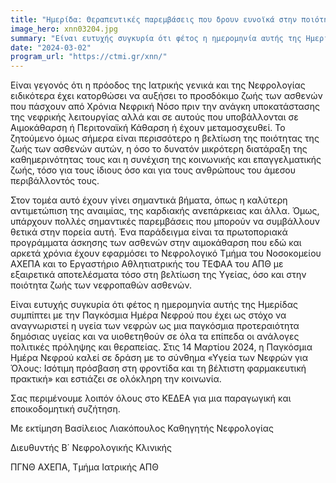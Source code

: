 ```yaml
---
title: "Ημερίδα: Θεραπευτικές παρεμβάσεις που δρουν ευνοϊκά στην ποιότητα ζωής ασθενών με ΧΝΝ "
image_hero: xnn03204.jpg
summary: "Είναι ευτυχής συγκυρία ότι φέτος η ημερομηνία αυτής της Ημερίδας συμπίπτει με την Παγκόσμια Ημέρα Νεφρού που έχει ως στόχο να αναγνωριστεί η υγεία των νεφρών ως μια παγκόσμια προτεραιότητα δημόσιας υγείας και να υιοθετηθούν σε όλα τα επίπεδα οι ανάλογες πολιτικές πρόληψης και θεραπείας. "
date: "2024-03-02"
program_url: "https://ctmi.gr/xnn/"
---
```



Είναι γεγονός ότι η πρόοδος της Ιατρικής γενικά και της Νεφρολογίας ειδικότερα έχει κατορθώσει να αυξήσει το προσδόκιμο ζωής των ασθενών που πάσχουν από Χρόνια Νεφρική Νόσο πριν την ανάγκη υποκατάστασης της νεφρικής λειτουργίας αλλά και σε αυτούς που υποβάλλονται σε Αιμοκάθαρση ή Περιτοναϊκή Κάθαρση ή έχουν μεταμοσχευθεί.  Το ζητούμενο όμως σήμερα είναι περισσότερο η βελτίωση της ποιότητας της ζωής των ασθενών αυτών, η όσο το δυνατόν μικρότερη διατάραξη της καθημερινότητας τους και η συνέχιση της κοινωνικής και επαγγελματικής ζωής, τόσο για τους ίδιους όσο και για τους ανθρώπους του άμεσου περιβάλλοντός τους.

Στον τομέα αυτό έχουν γίνει σημαντικά βήματα, όπως η καλύτερη αντιμετώπιση της αναιμίας, της καρδιακής ανεπάρκειας και άλλα. Όμως, υπάρχουν πολλές σημαντικές παρεμβάσεις που μπορούν να συμβάλλουν θετικά στην πορεία αυτή. Ένα παράδειγμα είναι τα πρωτοποριακά προγράμματα άσκησης των ασθενών στην αιμοκάθαρση που εδώ και αρκετά χρόνια έχουν εφαρμόσει το Νεφρολογικό Τμήμα του Νοσοκομείου ΑΧΕΠΑ και το Εργαστήριο Αθλητιατρικής του ΤΕΦΑΑ του ΑΠΘ με εξαιρετικά αποτελέσματα τόσο στη βελτίωση της Υγείας, όσο και στην ποιότητα ζωής των νεφροπαθών ασθενών.

Είναι ευτυχής συγκυρία ότι φέτος η ημερομηνία αυτής της Ημερίδας συμπίπτει με την Παγκόσμια Ημέρα Νεφρού που έχει ως στόχο να αναγνωριστεί η υγεία των νεφρών ως μια παγκόσμια προτεραιότητα δημόσιας υγείας και να υιοθετηθούν σε όλα τα επίπεδα οι ανάλογες πολιτικές πρόληψης και θεραπείας. Στις 14 Μαρτίου 2024, η Παγκόσμια Ημέρα Νεφρού καλεί σε δράση με το σύνθημα «Υγεία των Νεφρών για Όλους: Ισότιμη πρόσβαση στη φροντίδα και τη βέλτιστη φαρμακευτική πρακτική» και εστιάζει σε ολόκληρη την κοινωνία.

Σας περιμένουμε λοιπόν όλους στο ΚΕΔΕΑ για μια παραγωγική και εποικοδομητική συζήτηση.

Με εκτίμηση
Βασίλειος Λιακόπουλος
Καθηγητής Νεφρολογίας

Διευθυντής Β΄ Νεφρολογικής Κλινικής

ΠΓΝΘ ΑΧΕΠΑ, Τμήμα Ιατρικής ΑΠΘ
